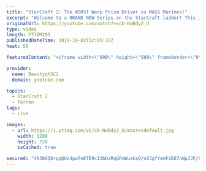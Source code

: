 ```yaml
---
title: "StarCraft 2: The WORST Warp Prism Driver vs MASS Marines!"
excerpt: "Welcome to a BRAND NEW Series on the StarCraft ladder! This is the \"Mass Marines to Grandmaster\" challenge, where the only attacking unit that I'm allowed to make is Marines - and that's it! I am allowed to make Medivacs just so that the gaemplay is not too monotonous, but I believe I could even make"
originalUrl: https://youtube.com/watch?v=cb-NaBdy2_U
type: video
length: PT30M29S
publishedDateTime: 2019-10-02T12:05:37Z
heat: 50

featuredContent: "<iframe width=\"800\" height=\"500\" frameborder=\"0\" src=\"https://www.youtube.com/embed/cb-NaBdy2_U\" allow=\"accelerometer; autoplay; encrypted-media; gyroscope; picture-in-picture\" allowfullscreen></iframe>"

provider:
  name: BeastyqtSC2
  domain: youtube.com

topics:
  - StarCraft 2
  - Terran
tags:
  - Live

images:
  - url: https://i.ytimg.com/vi/cb-NaBdy2_U/maxresdefault.jpg
    width: 1280
    height: 720
    isCached: true

secured: "4K38AQ0rgqQUz4pw7eETE9cIdbDzRqGFmWuxksD/oS3gfYemFVD67nNpJJF/OBi1RKQhSmuycKNnVe5/6HNtiEr1DhrXtpNmFdFuHEZBkRainUAHpdkocmQrPmcEgYC7Jh27IuCpazgDmUQdjCTpz4MCu+qTx4utdXOQtbF2T6hLYozrBbJ+VzrS4XXeCQBfURAvAd/1bWv8mEzxayXYje3uVl6sG1QiTZq9fZ+LBBxGDJOzGMwezisOuuHqICjS+crt+Nw/2vzW0/2goX2FyeNTP6IfTBb5G/vV275hTb7m6lPWAa8l2oE6TkQ3zgXUntSuJIf+nw9kidN8xOGcj6NkHsaCKDdnB0qdKNfToLVNu0bcl6wGowtc5FOLU7tShKtgb92j1Z1Zzy8DcuhO2OwdUFnAdLHa+3fKJ6VgTYA=;LC0WDiIrPuQ7ptesLscuNA=="
---
```


